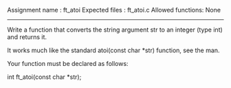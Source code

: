 Assignment name : ft_atoi
Expected files : ft_atoi.c
Allowed functions: None

---

Write a function that converts the string argument str to an integer (type int)
and returns it.

It works much like the standard atoi(const char \*str) function, see the man.

Your function must be declared as follows:

int ft_atoi(const char \*str);

